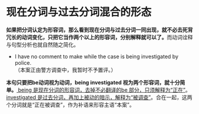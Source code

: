 # 现在分词与过去分词混合的形态

<b>如果把**分词认定为形容词**，那么看到现在分词与过去分词一同出现，就不必去死背冗长的动词变化，只把它当作两个以上的形容词，分别解释就可以了。</b>而动词诠释与句型分析也就自然随之简化。
- I have no comment to make while the case is being investigated by police.  
（本案正由警方调查中，我暂时不予置评。） 

<b>本句只要把**be动词视为动词**，**being investigated 视为两个形容词**，就十分简单。</b><u> being 是现在分词的形容词，去掉不必翻译的be 部分，只须解释为“正在”</u>。<u>investigated 是过去分词，再加上被动的暗示，解释为“被调查”</u>。合在一起，这两个分词就是“正在被调查”，作为补语来形容主语“本案”。  